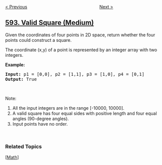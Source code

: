 <!--|This file generated by command(leetcode description); DO NOT EDIT.    |-->
<!--+----------------------------------------------------------------------+-->
<!--|@author    openset <openset.wang@gmail.com>                           |-->
<!--|@link      https://github.com/openset                                 |-->
<!--|@home      https://github.com/openset/leetcode                        |-->
<!--+----------------------------------------------------------------------+-->

[< Previous](../fraction-addition-and-subtraction "Fraction Addition and Subtraction")
　　　　　　　　　　　　　　　　
[Next >](../longest-harmonious-subsequence "Longest Harmonious Subsequence")

## [593. Valid Square (Medium)](https://leetcode.com/problems/valid-square "有效的正方形")

<p>Given the coordinates of four points in 2D space, return whether the four points could construct a square.</p>

<p>The coordinate (x,y) of a point is represented by an integer array with two integers.</p>

<p><b>Example:</b></p>

<pre>
<b>Input:</b> p1 = [0,0], p2 = [1,1], p3 = [1,0], p4 = [0,1]
<b>Output:</b> True
</pre>

<p>&nbsp;</p>

<p>Note:</p>

<ol>
	<li>All the input integers are in the range [-10000, 10000].</li>
	<li>A valid square has four equal sides with positive length and four equal angles (90-degree angles).</li>
	<li>Input points have no order.</li>
</ol>

<p>&nbsp;</p>

### Related Topics
  [[Math](../../tag/math/README.md)]
